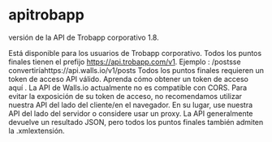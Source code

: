 # apitrobapp
versión de la API de Trobapp corporativo 1.8.

Está disponible para los usuarios de Trobapp corporativo.  Todos los puntos finales tienen el prefijo https://api.trobapp.com/v1.  Ejemplo : /postsse convertiríahttps://api.walls.io/v1/posts  Todos los puntos finales requieren un token de acceso API válido. Aprenda cómo obtener un token de acceso aquí . La API de Walls.io actualmente no es compatible con CORS. Para evitar la exposición de su token de acceso, no recomendamos utilizar nuestra API del lado del cliente/en el navegador. En su lugar, use nuestra API del lado del servidor o considere usar un proxy.  La API generalmente devuelve un resultado JSON, pero todos los puntos finales también admiten la .xmlextensión.
